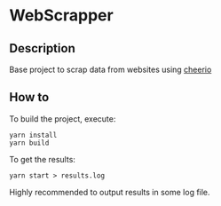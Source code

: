 # WebScrapper

## Description

Base project to scrap data from websites using [cheerio](https://github.com/cheeriojs/cheerio)

## How to

To build the project, execute:
```
yarn install
yarn build
```

To get the results:
```
yarn start > results.log
```

Highly recommended to output results in some log file.